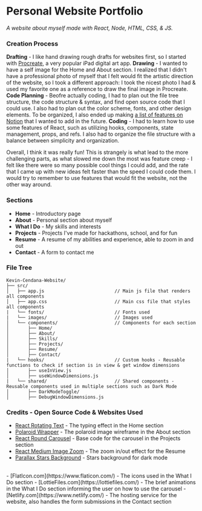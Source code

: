 # Personal Website Portfolio
*A website about myself made with React, Node, HTML, CSS, & JS.*

### Creation Process

**Drafting** - I like hand drawing rough drafts for websites first, so I started with [Procreate](https://procreate.com/), a very popular iPad digital art app.
**Drawing** - I wanted to have a self image for the Home and About section. I realized that I didn't have a professional photo of myself that I felt would fit the artistic direction of the website, so I took a different approach: I took the nicest photo I had & used my favorite one as a reference to draw the final image in Procreate.
**Code Planning** - Beofre actually coding, I had to plan out the file tree structure, the code structure & syntax, and find open source code that I could use. I also had to plan out the color scheme, fonts, and other design elements. To be organized, I also ended up making [a list of features on Notion](https://www.notion.so/Website-Additions-Notes-c3cadd9896154a88b8cd76dfc11dad80?pvs=4) that I wanted to add in the future.
**Coding** - I had to learn how to use some features of React, such as utilizing hooks, components, state management, props, and refs. I also had to organize the file structure with a balance between simplicity and organization.

Overall, I think it was really fun! This is strangely is what lead to the more challenging parts, as what slowed me down the most was feature creep - I felt like there were so many possible cool things I could add, and the rate that I came up with new ideas felt faster than the speed I could code them. I would try to remember to use features that would fit the website, not the other way around. 

### Sections
- **Home** - Introductory page
- **About** - Personal section about myself
- **What I Do** - My skills and interests
- **Projects** - Projects I've made for hackathons, school, and for fun
- **Resume** - A resume of my abilities and experience, able to zoom in and out
- **Contact** - A form to contact me

### File Tree
```
Kevin-Cendana-Website/
├── src/
│   ├── app.js                          // Main js file that renders all components 
│   ├── app.css                         // Main css file that styles all components
|   └── fonts/                          // Fonts used
|   └── images/                         // Images used
│   └── components/                     // Components for each section
│       ├── Home/
│       ├── About/
│       ├── Skills/
│       ├── Projects/
│       ├── Resume/
│       ├── Contact/
|   └── hooks/                          // Custom hooks - Reusable functions to check if section is in view & get window dimensions
│       ├── useInView.js
│       ├── useWindowDimensions.js
|   └── shared/                         // Shared components - Reusable components used in multiple sections such as Dark Mode
│       ├── DarkModeToggle/
│       ├── DebugWindowDimensions.js

```

### Credits - Open Source Code & Websites Used
- [React Rotating Text](https://www.npmjs.com/package/react-rotating-text?activeTab=readme) - The typing effect in the Home section
- [Polaroid Wrapper](https://codepen.io/havardob/pen/jOwrXaJ ) - The polaroid image wireframe in the About section
- [React Round Carousel](https://github.com/scriptex/react-round-carousel) - Base code for the carousel in the Projects section
- [React Medium Image Zoom](https://www.npmjs.com/package/react-medium-image-zoom) - The zoom in/out effect for the Resume
- [Parallax Stars Background](https://codepen.io/sarazond/pen/LYGbwj) - Stars background for dark mode
<br>
- [FlatIcon.com](https://www.flaticon.com/) - The icons used in the What I Do section
- [LottieFiles.com](https://lottiefiles.com/) - The brief animations in the What I Do section informing the user on how to use the carousel
- [Netlify.com](https://www.netlify.com/) - The hosting service for the website, also handles the form submissions in the Contact section